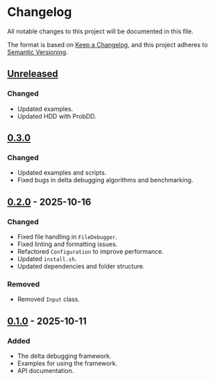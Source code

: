 # Changelog

All notable changes to this project will be documented in this file.

The format is based on [Keep a Changelog](https://keepachangelog.com/en/1.1.0/),
and this project adheres to [Semantic Versioning](https://semver.org/spec/v2.0.0.html).

## [Unreleased]

### Changed

- Updated examples.
- Updated HDD with ProbDD.

## [0.3.0]

### Changed

- Updated examples and scripts.
- Fixed bugs in delta debugging algorithms and benchmarking.

## [0.2.0] - 2025-10-16

### Changed

- Fixed file handling in `FileDebugger`.
- Fixed linting and formatting issues.
- Refactored `Configuration` to improve performance.
- Updated `install.sh`.
- Updated dependencies and folder structure.

### Removed

- Removed `Input` class.

## [0.1.0] - 2025-10-11

### Added

- The delta debugging framework.
- Examples for using the framework.
- API documentation.

[unreleased]: https://github.com/FreeFlyingSheep/delta-debugging/compare/v0.3.0...HEAD
[0.3.0]: https://github.com/FreeFlyingSheep/delta-debugging/compare/v0.2.0...v0.3.0
[0.2.0]: https://github.com/FreeFlyingSheep/delta-debugging/compare/v0.1.0...v0.2.0
[0.1.0]: https://github.com/FreeFlyingSheep/delta-debugging/releases/tag/v0.1.0
